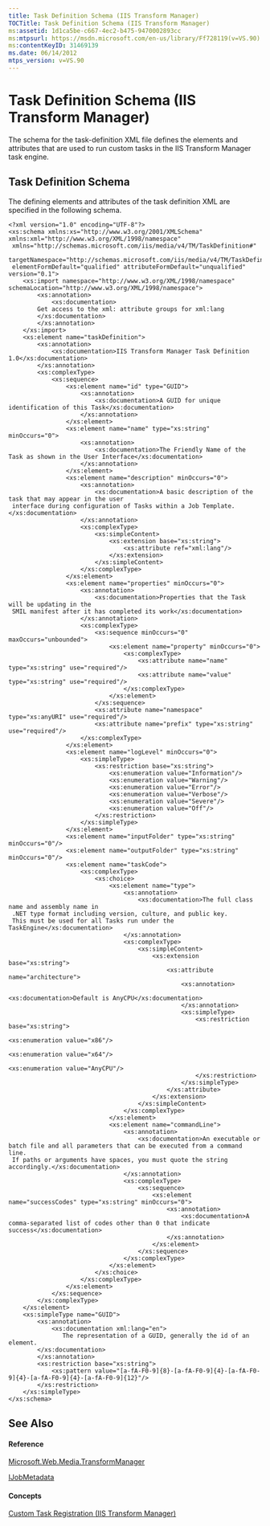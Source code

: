 ```yaml
---
title: Task Definition Schema (IIS Transform Manager)
TOCTitle: Task Definition Schema (IIS Transform Manager)
ms:assetid: 1d1ca5be-c667-4ec2-b475-9470002893cc
ms:mtpsurl: https://msdn.microsoft.com/en-us/library/Ff728119(v=VS.90)
ms:contentKeyID: 31469139
ms.date: 06/14/2012
mtps_version: v=VS.90
---
```


# Task Definition Schema (IIS Transform Manager)

The schema for the task-definition XML file defines the elements and attributes that are used to run custom tasks in the IIS Transform Manager task engine.

## Task Definition Schema

The defining elements and attributes of the task definition XML are specified in the following schema.

    <?xml version="1.0" encoding="UTF-8"?>
    <xs:schema xmlns:xs="http://www.w3.org/2001/XMLSchema" xmlns:xml="http://www.w3.org/XML/1998/namespace"
     xmlns="http://schemas.microsoft.com/iis/media/v4/TM/TaskDefinition#"
     targetNamespace="http://schemas.microsoft.com/iis/media/v4/TM/TaskDefinition#"
     elementFormDefault="qualified" attributeFormDefault="unqualified" version="0.1">
        <xs:import namespace="http://www.w3.org/XML/1998/namespace" schemaLocation="http://www.w3.org/XML/1998/namespace">
            <xs:annotation>
                <xs:documentation>
            Get access to the xml: attribute groups for xml:lang
            </xs:documentation>
            </xs:annotation>
        </xs:import>
        <xs:element name="taskDefinition">
            <xs:annotation>
                <xs:documentation>IIS Transform Manager Task Definition 1.0</xs:documentation>
            </xs:annotation>
            <xs:complexType>
                <xs:sequence>
                    <xs:element name="id" type="GUID">
                        <xs:annotation>
                            <xs:documentation>A GUID for unique identification of this Task</xs:documentation>
                        </xs:annotation>
                    </xs:element>
                    <xs:element name="name" type="xs:string" minOccurs="0">
                        <xs:annotation>
                            <xs:documentation>The Friendly Name of the Task as shown in the User Interface</xs:documentation>
                        </xs:annotation>
                    </xs:element>
                    <xs:element name="description" minOccurs="0">
                        <xs:annotation>
                            <xs:documentation>A basic description of the task that may appear in the user
     interface during configuration of Tasks within a Job Template.</xs:documentation>
                        </xs:annotation>
                        <xs:complexType>
                            <xs:simpleContent>
                                <xs:extension base="xs:string">
                                    <xs:attribute ref="xml:lang"/>
                                </xs:extension>
                            </xs:simpleContent>
                        </xs:complexType>
                    </xs:element>
                    <xs:element name="properties" minOccurs="0">
                        <xs:annotation>
                            <xs:documentation>Properties that the Task will be updating in the
     SMIL manifest after it has completed its work</xs:documentation>
                        </xs:annotation>
                        <xs:complexType>
                            <xs:sequence minOccurs="0" maxOccurs="unbounded">
                                <xs:element name="property" minOccurs="0">
                                    <xs:complexType>
                                        <xs:attribute name="name" type="xs:string" use="required"/>
                                        <xs:attribute name="value" type="xs:string" use="required"/>
                                    </xs:complexType>
                                </xs:element>
                            </xs:sequence>
                            <xs:attribute name="namespace" type="xs:anyURI" use="required"/>
                            <xs:attribute name="prefix" type="xs:string" use="required"/>
                        </xs:complexType>
                    </xs:element>
                    <xs:element name="logLevel" minOccurs="0">
                        <xs:simpleType>
                            <xs:restriction base="xs:string">
                                <xs:enumeration value="Information"/>
                                <xs:enumeration value="Warning"/>
                                <xs:enumeration value="Error"/>
                                <xs:enumeration value="Verbose"/>
                                <xs:enumeration value="Severe"/>
                                <xs:enumeration value="Off"/>
                            </xs:restriction>
                        </xs:simpleType>
                    </xs:element>
                    <xs:element name="inputFolder" type="xs:string" minOccurs="0"/>
                    <xs:element name="outputFolder" type="xs:string" minOccurs="0"/>
                    <xs:element name="taskCode">
                        <xs:complexType>
                            <xs:choice>
                                <xs:element name="type">
                                    <xs:annotation>
                                        <xs:documentation>The full class name and assembly name in
     .NET type format including version, culture, and public key.
     This must be used for all Tasks run under the TaskEngine</xs:documentation>
                                    </xs:annotation>
                                    <xs:complexType>
                                        <xs:simpleContent>
                                            <xs:extension base="xs:string">
                                                <xs:attribute name="architecture">
                                                    <xs:annotation>
                                                        <xs:documentation>Default is AnyCPU</xs:documentation>
                                                    </xs:annotation>
                                                    <xs:simpleType>
                                                        <xs:restriction base="xs:string">
                                                            <xs:enumeration value="x86"/>
                                                            <xs:enumeration value="x64"/>
                                                            <xs:enumeration value="AnyCPU"/>
                                                        </xs:restriction>
                                                    </xs:simpleType>
                                                </xs:attribute>
                                            </xs:extension>
                                        </xs:simpleContent>
                                    </xs:complexType>
                                </xs:element>
                                <xs:element name="commandLine">
                                    <xs:annotation>
                                        <xs:documentation>An executable or batch file and all parameters that can be executed from a command line.
     If paths or arguments have spaces, you must quote the string accordingly.</xs:documentation>
                                    </xs:annotation>
                                    <xs:complexType>
                                        <xs:sequence>
                                            <xs:element name="successCodes" type="xs:string" minOccurs="0">
                                                <xs:annotation>
                                                    <xs:documentation>A comma-separated list of codes other than 0 that indicate success</xs:documentation>
                                                </xs:annotation>
                                            </xs:element>
                                        </xs:sequence>
                                    </xs:complexType>
                                </xs:element>
                            </xs:choice>
                        </xs:complexType>
                    </xs:element>
                </xs:sequence>
            </xs:complexType>
        </xs:element>
        <xs:simpleType name="GUID">
            <xs:annotation>
                <xs:documentation xml:lang="en">
                   The representation of a GUID, generally the id of an element.
            </xs:documentation>
            </xs:annotation>
            <xs:restriction base="xs:string">
                <xs:pattern value="[a-fA-F0-9]{8}-[a-fA-F0-9]{4}-[a-fA-F0-9]{4}-[a-fA-F0-9]{4}-[a-fA-F0-9]{12}"/>
            </xs:restriction>
        </xs:simpleType>
    </xs:schema>

## See Also

#### Reference

[Microsoft.Web.Media.TransformManager](microsoft-web-media-transformmanager-namespace.md)

[IJobMetadata](ijobmetadata-interface-microsoft-web-media-transformmanager.md)

#### Concepts

[Custom Task Registration (IIS Transform Manager)](custom-task-registration-iis-transform-manager.md)

